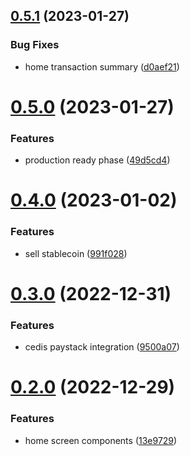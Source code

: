 ## [0.5.1](https://github.com/matt-kay/payfam-webapp/compare/v0.5.0...v0.5.1) (2023-01-27)


### Bug Fixes

* home transaction summary ([d0aef21](https://github.com/matt-kay/payfam-webapp/commit/d0aef212a1691b11acfa0976839e3917a3dc20f5))



# [0.5.0](https://github.com/matt-kay/payfam-webapp/compare/v0.4.0...v0.5.0) (2023-01-27)


### Features

* production ready phase ([49d5cd4](https://github.com/matt-kay/payfam-webapp/commit/49d5cd4e98dd4ae6779375047909c4f69236f256))



# [0.4.0](https://github.com/matt-kay/payfam-webapp/compare/v0.3.0...v0.4.0) (2023-01-02)


### Features

* sell stablecoin ([991f028](https://github.com/matt-kay/payfam-webapp/commit/991f028ece04e31ae807933704f46c4314855da7))



# [0.3.0](https://github.com/matt-kay/payfam-webapp/compare/v0.2.0...v0.3.0) (2022-12-31)


### Features

* cedis paystack integration ([9500a07](https://github.com/matt-kay/payfam-webapp/commit/9500a073ce186306ee30b7a82eaf0b1fc6bf45c0))



# [0.2.0](https://github.com/matt-kay/payfam-webapp/compare/13e9729120347bcd07fb425bbfc358e05575d517...v0.2.0) (2022-12-29)


### Features

* home screen components ([13e9729](https://github.com/matt-kay/payfam-webapp/commit/13e9729120347bcd07fb425bbfc358e05575d517))



